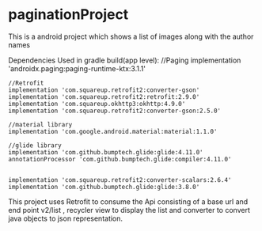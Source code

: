 # paginationProject
This is a android project which shows a list of images along with the author names

Dependencies Used in gradle build(app level):
   //Paging
    implementation 'androidx.paging:paging-runtime-ktx:3.1.1'

    //Retrofit
    implementation 'com.squareup.retrofit2:converter-gson'
    implementation 'com.squareup.retrofit2:retrofit:2.9.0'
    implementation 'com.squareup.okhttp3:okhttp:4.9.0'
    implementation 'com.squareup.retrofit2:converter-gson:2.5.0'

    //material library
    implementation 'com.google.android.material:material:1.1.0'

    //glide library
    implementation 'com.github.bumptech.glide:glide:4.11.0'
    annotationProcessor 'com.github.bumptech.glide:compiler:4.11.0'


    implementation 'com.squareup.retrofit2:converter-scalars:2.6.4'
    implementation 'com.github.bumptech.glide:glide:3.8.0'

This project uses Retrofit to consume the Api consisting of a base url and end point v2/list , recycler view to display the list and converter to convert java objects to json representation.
